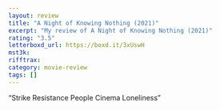 ```yaml
---
layout: review
title: "A Night of Knowing Nothing (2021)"
excerpt: "My review of A Night of Knowing Nothing (2021)"
rating: "3.5"
letterboxd_url: https://boxd.it/3xUswH
mst3k:
rifftrax:
category: movie-review
tags: []
---
```


“Strike
Resistance
People
Cinema
Loneliness”
